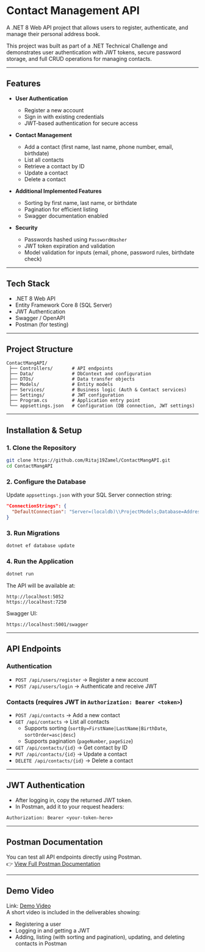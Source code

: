 # Contact Management API

A .NET 8 Web API project that allows users to register, authenticate, and manage their personal address book.  

This project was built as part of a .NET Technical Challenge and demonstrates user authentication with JWT tokens, secure password storage, and full CRUD operations for managing contacts.

---

## Features

- **User Authentication**
  - Register a new account
  - Sign in with existing credentials
  - JWT-based authentication for secure access  

- **Contact Management**
  - Add a contact (first name, last name, phone number, email, birthdate)
  - List all contacts
  - Retrieve a contact by ID
  - Update a contact
  - Delete a contact  

- **Additional Implemented Features**
  - Sorting by first name, last name, or birthdate  
  - Pagination for efficient listing  
  - Swagger documentation enabled  

- **Security**
  - Passwords hashed using `PasswordHasher`
  - JWT token expiration and validation  
  - Model validation for inputs (email, phone, password rules, birthdate check)

---

## Tech Stack

- .NET 8 Web API  
- Entity Framework Core 8 (SQL Server)  
- JWT Authentication  
- Swagger / OpenAPI  
- Postman (for testing)  

---

## Project Structure

```
ContactMangAPI/
 ├── Controllers/       # API endpoints
 ├── Data/              # DbContext and configuration
 ├── DTOs/              # Data transfer objects
 ├── Models/            # Entity models
 ├── Services/          # Business logic (Auth & Contact services)
 ├── Settings/          # JWT configuration
 ├── Program.cs         # Application entry point
 └── appsettings.json   # Configuration (DB connection, JWT settings)
```

---

## Installation & Setup

### 1. Clone the Repository
```bash
git clone https://github.com/Ritaj19Zamel/ContactMangAPI.git
cd ContactMangAPI
```

### 2. Configure the Database
Update `appsettings.json` with your SQL Server connection string:
```json
"ConnectionStrings": {
  "DefaultConnection": "Server=(localdb)\\ProjectModels;Database=AddressBookDb;Integrated Security=True;TrustServerCertificate=True;"
}
```

### 3. Run Migrations
```bash
dotnet ef database update
```

### 4. Run the Application
```bash
dotnet run
```

The API will be available at:
```
http://localhost:5052
https://localhost:7250
```

Swagger UI:
```
https://localhost:5001/swagger
```

---

## API Endpoints

### Authentication
- `POST /api/users/register` → Register a new account  
- `POST /api/users/login` → Authenticate and receive JWT  

### Contacts (requires JWT in `Authorization: Bearer <token>`)
- `POST /api/contacts` → Add a new contact  
- `GET /api/contacts` → List all contacts  
  - Supports sorting (`sortBy=FirstName|LastName|BirthDate`, `sortOrder=asc|desc`)  
  - Supports pagination (`pageNumber`, `pageSize`)  
- `GET /api/contacts/{id}` → Get contact by ID  
- `PUT /api/contacts/{id}` → Update a contact  
- `DELETE /api/contacts/{id}` → Delete a contact  

---

## JWT Authentication

- After logging in, copy the returned JWT token.  
- In Postman, add it to your request headers:
```
Authorization: Bearer <your-token-here>
```

---
## Postman Documentation

You can test all API endpoints directly using Postman.  
👉 [View Full Postman Documentation](https://documenter.getpostman.com/view/31177694/2sB3HnJegu)

---
## Demo Video
Link: [Demo Video](https://drive.google.com/file/d/109fPTNhtiZ7Dz0C_gvGoUaiaK5YyYttO/view?usp=sharing)  
A short video is included in the deliverables showing:  
- Registering a user  
- Logging in and getting a JWT  
- Adding, listing (with sorting and pagination), updating, and deleting contacts in Postman  

